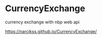 # CurrencyExchange
currency exchange with nbp web api

https://narcikss.github.io/CurrencyExchange/
